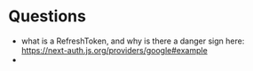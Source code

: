 # Questions
- what is a RefreshToken, and why is there a danger sign here: https://next-auth.js.org/providers/google#example
- 
